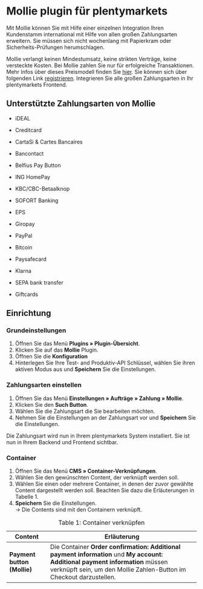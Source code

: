 # Mollie plugin für plentymarkets

Mit Mollie können Sie mit Hilfe einer einzelnen Integration Ihren Kundenstamm international mit Hilfe von allen großen Zahlungsarten erweitern. Sie müssen sich nicht wochenlang mit Papierkram oder Sicherheits-Prüfungen herumschlagen. 

Mollie verlangt keinen Mindestumsatz, keine strikten Verträge, keine versteckte Kosten. Bei Mollie zahlen Sie nur für erfolgreiche Transaktionen. Mehr Infos über dieses Preismodell finden Sie [hier](https://www.mollie.com/en/pricing/). Sie können sich über folgenden Link [registrieren](https://www.mollie.com/dashboard/signup/5543454?lang=de). Integrieren Sie alle großen Zahlungsarten in Ihr plentymarkets Frontend.
   

## Unterstützte Zahlungsarten von Mollie ##
- iDEAL

- Creditcard

- CartaSi & Cartes Bancaires

- Bancontact

- Belfius Pay Button

- ING HomePay

- KBC/CBC-Betaalknop

- SOFORT Banking

- EPS

- Giropay

- PayPal

- Bitcoin

- Paysafecard

- Klarna

- SEPA bank transfer

- Giftcards 

## Einrichtung

### Grundeinstellungen

1. Öffnen Sie das Menü **Plugins » Plugin-Übersicht**.
2. Klicken Sie auf das **Mollie** Plugin.
3. Öffnen Sie die **Konfiguration**
4. Hinterlegen Sie Ihre Test- and Produktiv-API Schlüssel, wählen Sie ihren aktiven Modus aus und **Speichern** Sie die Einstellungen.

### Zahlungsarten einstellen

1. Öffnen Sie das Menü **Einstellungen » Aufträge » Zahlung » Mollie**.
2. Klicken Sie den **Such Button**.
3. Wählen Sie die Zahlungsart die Sie bearbeiten möchten.
4. Nehmen Sie die Einstellungen an der Zahlungsart vor und **Speichern** Sie die Einstellungen.

Die Zahlungsart wird nun in Ihrem plentymarkets System installiert. Sie ist nun in Ihrem Backend und Frontend sichtbar.

### Container

1. Öffnen Sie das Menü **CMS » Container-Verknüpfungen**.
2. Wählen Sie den gewünschten Content, der verknüpft werden soll.
3. Wählen Sie einen oder mehrere Container, in denen der zuvor gewählte Content dargestellt werden soll. Beachten Sie dazu die Erläuterungen in Tabelle 1.
4. **Speichern** Sie die Einstellungen.<br /> → Die Contents sind mit den Containern verknüpft.

<table>
<caption>Table 1: Container verknüpfen</caption>
	<thead>
	    <tr>
            <th>
                Content
            </th>
            <th>
                Erläuterung
            </th>
        </tr>
	</thead>
	<tbody>
		<tr>
        	<td>
        		<b>Payment button (Mollie)</b>
        	</td>
        	<td>
        	    Die Container <strong>Order confirmation: Additional payment information</strong> und <strong>My account: Additional payment information</strong> müssen verknüpft sein, um den Mollie Zahlen-Button im Checkout darzustellen.
            </td>
        </tr>
	</tbody>
</table>